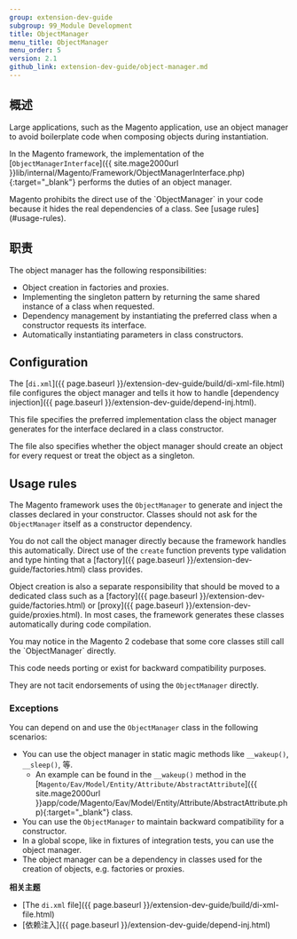 ```yaml
---
group: extension-dev-guide
subgroup: 99_Module Development
title: ObjectManager
menu_title: ObjectManager
menu_order: 5
version: 2.1
github_link: extension-dev-guide/object-manager.md
---
```

## 概述

Large applications, such as the Magento application, use an object manager to avoid boilerplate code when composing objects during instantiation.

In the Magento framework, the implementation of the [`ObjectManagerInterface`]({{ site.mage2000url }}lib/internal/Magento/Framework/ObjectManagerInterface.php){:target="_blank"} performs the duties of an object manager.

<div class="bs-callout bs-callout-warning" markdown="1">
Magento prohibits the direct use of the `ObjectManager` in your code because it hides the real dependencies of a class.
See [usage rules](#usage-rules).
</div>

## 职责

The object manager has the following responsibilities:

* Object creation in factories and proxies.
* Implementing the singleton pattern by returning the same shared instance of a class when requested.
* Dependency management by instantiating the preferred class when a constructor requests its interface.
* Automatically instantiating parameters in class constructors.

## Configuration

The [`di.xml`]({{ page.baseurl }}/extension-dev-guide/build/di-xml-file.html) file configures the object manager and tells it how to handle [dependency injection]({{ page.baseurl }}/extension-dev-guide/depend-inj.html).

This file specifies the preferred implementation class the object manager generates for the interface declared in a class constructor.

The file also specifies whether the object manager should create an object for every request or treat the object as a singleton.

## Usage rules

The Magento framework uses the `ObjectManager` to generate and inject the classes declared in your constructor.
Classes should not ask for the `ObjectManager` itself as a constructor dependency.

You do not call the object manager directly because the framework handles this automatically.
Direct use of the `create` function prevents type validation and type hinting that a [factory]({{ page.baseurl }}/extension-dev-guide/factories.html) class provides.

Object creation is also a separate responsibility that should be moved to a dedicated class such as a [factory]({{ page.baseurl }}/extension-dev-guide/factories.html) or [proxy]({{ page.baseurl }}/extension-dev-guide/proxies.html).
In most cases, the framework generates these classes automatically during code compilation.

<div class="bs-callout bs-callout-warning" markdown="1">
You may notice in the Magento 2 codebase that some core classes still call the `ObjectManager` directly.

This code needs porting or exist for backward compatibility purposes.

They are not tacit endorsements of using the `ObjectManager` directly.
</div>

### Exceptions

You can depend on and use the `ObjectManager` class in the following scenarios:

* You can use the object manager in static magic methods like `__wakeup()`, `__sleep()`, 等.
  * An example can be found in the `__wakeup()` method in the [`Magento/Eav/Model/Entity/Attribute/AbstractAttribute`]({{ site.mage2000url }}app/code/Magento/Eav/Model/Entity/Attribute/AbstractAttribute.php){:target="_blank"} class.
* You can use the `ObjectManager` to maintain backward compatibility for a constructor.
* In a global scope, like in fixtures of integration tests, you can use the object manager.
* The object manager can be a dependency in classes used for the creation of objects, e.g. factories or proxies.

**相关主题**

*	[The `di.xml` file]({{ page.baseurl }}/extension-dev-guide/build/di-xml-file.html)
* [依赖注入]({{ page.baseurl }}/extension-dev-guide/depend-inj.html)

